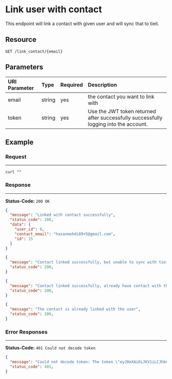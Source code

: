 # Link user with contact

This endpoint will link a contact with given user and will sync that to tieit.


## Resource

```
GET /link_contact/{email}
```

## Parameters


URI Parameter | Type   | Required | Description
:------------ | :----- | :------- | :-----------------------------------------------------------------------------------
email         | string | yes      | the contact you want to link with
token         | string | yes      | Use the JWT token returned after successfully successfully logging into the account.

## Example

### Request

--------------------------------------------------------------------------------

```
curl ""
```

### Response

--------------------------------------------------------------------------------

**Status-Code:** `200 OK`

```json
{
  "message": "Linked with contact successfully",
  "status_code": 200,
  "data": {
    "user_id": 8,
    "contact_email": "hasanmehdi89+5@gmail.com",
    "id": 15
  }
}
```

```json
{
  "message": "Contact linked successfully, but unable to sync with tieit",
  "status_code": 200,
}
```

```json
{
  "message": "Contact linked successfully, already have contact with this email in tieit",
  "status_code": 200,
}
```

```json
{
  "message": "The contact is already linked with the user",
  "status_code": 200,
}
```

### Error Responses

--------------------------------------------------------------------------------

**Status-Code:** `401 Could not decode token`

```json
{
  "message": "Could not decode token: The token \"eyJ0eXAiOiJKV1iLCJhbGciOiJIUzI1NiJ9.eyJzdWIiOjE3MiwiaXNzIjoiaHR0cDpcL1wvY29uZi1zdGcucHJvaHViLmlvXC9hcGlcL2F1dGhcL2xvZ2luIiwiaWF0IjoxNDg4NjU5MjQ4LCJleHAiOjE0ODkwOTEyNDgsIm5iZiI6MTQ4ODY1OTI0OCwianRpIjoiMzk3NTFjNGQ0NWJmYWUwMTY5MjBjMGNkYTU0ZTI2MWUifQ.hQrXeXEnEhgflmRbfM0klQfLKS_q6Z-q4QfM-VajYhc\" is an invalid JWS",
  "status_code": 401,
}
```
